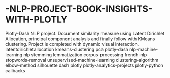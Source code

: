 # -NLP-PROJECT-BOOK-INSIGHTS-WITH-PLOTLY
Plotly-Dash NLP project. Document similarity measure using Latent Dirichlet Allocation, principal component analysis and finally follow with KMeans clustering. Project is completed with dynamic visual interaction. latentdirichletallocation kmeans-clustering pca plotly-dash nlp-machine-learning nlp stemming lemmatization corpus-processing french-nlp stopwords-removal unsupervised-machine-learning clustering-algorithm elbow-method silhouette dash plotly plotly-analytics-projects plotly-python callbacks
